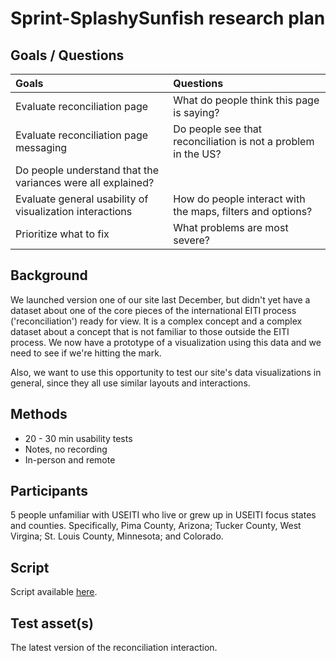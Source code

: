 # Sprint-SplashySunfish research plan


## Goals / Questions
Goals | Questions
:----- | :---------
Evaluate reconciliation page | What do people think this page is saying?
Evaluate reconciliation page messaging | Do people see that reconciliation is not a problem in the US?
 | Do people understand that the variances were all explained?
Evaluate general usability of visualization interactions | How do people interact with the maps, filters and options?
Prioritize what to fix | What problems are most severe?


## Background

We launched version one of our site last December, but didn't yet have a dataset about one of the core pieces of the international EITI process ('reconciliation') ready for view. It is a complex concept and a complex dataset about a concept that is not familiar to those outside the EITI process. We now have a prototype of a visualization using this data and we need to see if we're hitting the mark.

Also, we want to use this opportunity to test our site's data visualizations in general, since they all use similar layouts and interactions.


## Methods
* 20 - 30 min usability tests
* Notes, no recording
* In-person and remote


## Participants

5 people unfamiliar with USEITI who live or grew up in USEITI focus states and counties. Specifically, Pima County, Arizona; Tucker County, West Virgina; St. Louis County, Minnesota; and Colorado.


## Script

Script available [here](https://github.com/18F/doi-extractives-data/blob/research/research/sprint-splashysunfish/sprint-splashysunfish_interview-script.md).


## Test asset(s)

The latest version of the reconciliation interaction.
